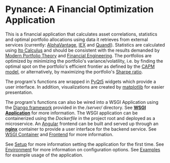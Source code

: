 # Pynance: A Financial Optimization Application

This is a financial application that calculates asset correlations, statistics and optimal portfolio allocations using data it retrieves from external services (currently: [AlphaVantage](https://www.alphavantage.co), [IEX](https://iexcloud.io/) and [Quandl](https://www.quandl.com/)). Statistics are calculated using [Ito Calculus](https://en.wikipedia.org/wiki/It%C3%B4_calculus) and should be consistent with the results demanded by [Modern Portfolio Theory](https://en.wikipedia.org/wiki/Modern_portfolio_theory) and [Financial Engineering](https://en.wikipedia.org/wiki/Black%E2%80%93Scholes_equation). The portfolios are optimized by minimizing the portfolio's variance/volatility, i.e. by finding the optimal spot on the portfolio's efficient frontier as defined by the [CAPM model](https://en.wikipedia.org/wiki/Capital_asset_pricing_model), or alternatively, by maximizing the portfolio's [Sharpe ratio](https://en.wikipedia.org/wiki/Sharpe_ratio).

The program's functions are wrapped in [PyQt5](https://doc.qt.io/qtforpython/index.html) widgets which provide a user interface. In addition, visualizations are created by [matplotlib](https://matplotlib.org/3.3.3/contents.html) for easier presentation.

The program's functions can also be wired into a WSGI Application using the [Django framework](https://docs.djangoproject.com/en/3.1/) provided in the <i>/server/</i> directory. See <b>[WSGI Application](wsgi-application/SERVER.md)</b> for more information. The WSGI application can be containerized using the <i>Dockerfile</i> in the project root and deployed as a microservice. An [Angular](https://angular.io/docs) frontend can be built and served up through an <b>[nginx](https://nginx.org/en/docs/)</b> container to provide a user interface for the backend service. See [WSGI Container](wsgi-application/CONTAINER.md) and [Frontend](wsgi-application/FRONTEND.md) for more information.

See [Setup](main/SETUP.md) for more information setting the application for the first time. See [Environment](main/configuration/ENVIRONMENT.md) for more information on configuration options. See [Examples](main/EXAMPLES.md) for example usage of the application.
